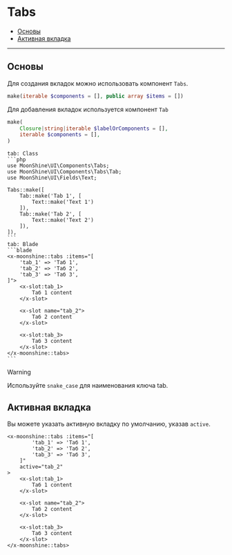# Tabs

- [Основы](#basics)
- [Активная вкладка](#active)

---

<a name="basics"></a>
## Основы

Для создания вкладок можно использовать компонент `Tabs`.

```php
make(iterable $components = [], public array $items = [])
```

Для добавления вкладок используется компонент `Tab`

```php
make(
    Closure|string|iterable $labelOrComponents = [],
    iterable $components = [],
)
```

~~~tabs
tab: Class
```php
use MoonShine\UI\Components\Tabs;
use MoonShine\UI\Components\Tabs\Tab;
use MoonShine\UI\Fields\Text;

Tabs::make([
    Tab::make('Tab 1', [
        Text::make('Text 1')
    ]),
    Tab::make('Tab 2', [
        Text::make('Text 2')
    ]),
]),
```
tab: Blade
```blade
<x-moonshine::tabs :items="[
    'tab_1' => 'Таб 1',
    'tab_2' => 'Таб 2',
    'tab_3' => 'Таб 3',
]">
    <x-slot:tab_1>
        Таб 1 content
    </x-slot>

    <x-slot name="tab_2">
        Таб 2 content
    </x-slot>

    <x-slot:tab_3>
        Таб 3 content
    </x-slot>
</x-moonshine::tabs>
```
~~~

> [!WARNING]
> Используйте `snake_case` для наименования ключа tab.

<a name="active"></a>
## Активная вкладка

Вы можете указать активную вкладку по умолчанию, указав `active`.

```blade
<x-moonshine::tabs :items="[
        'tab_1' => 'Таб 1',
        'tab_2' => 'Таб 2',
        'tab_3' => 'Таб 3',
    ]"
    active="tab_2"
>
    <x-slot:tab_1>
        Таб 1 content
    </x-slot>

    <x-slot name="tab_2">
        Таб 2 content
    </x-slot>

    <x-slot:tab_3>
        Таб 3 content
    </x-slot>
</x-moonshine::tabs>
```